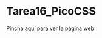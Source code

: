# Tarea16_PicoCSS

[Pincha aquí para ver la página web](https://maril11.github.io/Tarea16_PicoCSS/)

